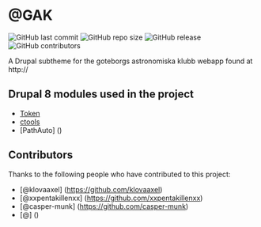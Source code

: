 # @GAK

![GitHub last commit](https://img.shields.io/github/last-commit/seetee/tcapp)
![GitHub repo size](https://img.shields.io/github/repo-size/seetee/tcapp)
![GitHub release](https://img.shields.io/github/v/release/seetee/tcapp)
![GitHub contributors](https://img.shields.io/github/contributors/seetee/tcapp)

A Drupal subtheme for the goteborgs astronomiska klubb webapp found at http://

## Drupal 8 modules used in the project

* [Token](https://www.drupal.org/project/token)
* [ctools](https://www.drupal.org/project/ctools)
* [PathAuto] ()

## Contributors

Thanks to the following people who have contributed to this project:

* [@klovaaxel] (https://github.com/klovaaxel)
* [@xxpentakillenxx] (https://github.com/xxpentakillenxx)
* [@casper-munk] (https://github.com/casper-munk)
* [@] ()


